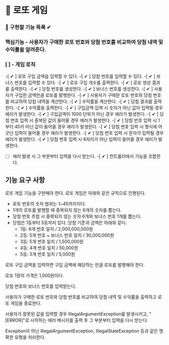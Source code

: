 # 🎰 로또 게임

### 🎯 구현할 기능 목록 ✔

### 핵심기능 - 사용자가 구매한 로또 번호와 당첨 번호를 비교하여 당첨 내역 및 수익률을 알려준다.

### [  ] - 게임 로직

-[ ✔ ] 로또 구입 금액읍 입력할 수 있다.
-[ ✔ ] 당첨 번호를 입력할 수 있다.
-[ ✔ ] 보너스 번호를 입력할 수 있다.
-[ ✔ ] 로또 구입 개수를 출력한다.
-[ ✔ ] 로또 생성 결과를 출력한다.
-[ ✔ ] 당첨 번호를 생성한다.
-[ ✔ ] 보너스 번호를 생성한다.
-[ ✔ ] 사용자가 구입한 금액만큼 로또를 발행한다.
-[ ✔ ] 사용자가 구매한 로또 번호와 당첨 번호를 비교하여 당첨 내역을 계산한다.
-[ ✔ ] 수익률을 계산한다.
-[ ✔ ] 당첨 결과를 출력한다.
-[ ✔ ] 수익률을 출력한다.
-[ ✔ ] 구입금액 입력 시 숫자가 아닌 값이 입력될 경우 에러가 발생한다.
-[ ✔ ] 구입금액이 1000 단위가 아닌 경우 에러가 발생한다.
-[ ✔ ] 당첨 번호 입력 시 중복된 값이 들어올 경우 에러가 발생한다.
-[ ✔ ] 당첨 번호 입력 시 1부터 45가 아닌 값이 들어올 경우 에러가 발생한다.
-[ ✔ ] 당첨 번호 입력 시 형식에 어긋난 입력이 들어올 경우 에러가 발생한다.
-[ ✔ ] 당첨 번호 입력 시 문자가 입력될 경우 에러가 발생한다.
-[ ✔ ] 당첨 번호 입력 시 6자리가 아닌 입력이 들어올 경우 에러가 발생한다.
-[  ] 에러 발생 시 그 부분부터 입력을 다시 받는다.
-[ ✔ ] 컨트롤러에서 기능을 조합한다.

## 기능 요구 사항

로또 게임 기능을 구현해야 한다. 로또 게임은 아래와 같은 규칙으로 진행된다.

- 로또 번호의 숫자 범위는 1~45까지이다.
- 1개의 로또를 발행할 때 중복되지 않는 6개의 숫자를 뽑는다.
- 당첨 번호 추첨 시 중복되지 않는 숫자 6개와 보너스 번호 1개를 뽑는다.
- 당첨은 1등부터 5등까지 있다. 당첨 기준과 금액은 아래와 같다.
    - 1등: 6개 번호 일치 / 2,000,000,000원
    - 2등: 5개 번호 + 보너스 번호 일치 / 30,000,000원
    - 3등: 5개 번호 일치 / 1,500,000원
    - 4등: 4개 번호 일치 / 50,000원
    - 5등: 3개 번호 일치 / 5,000원

로또 구입 금액을 입력하면 구입 금액에 해당하는 만큼 로또를 발행해야 한다.

로또 1장의 가격은 1,000원이다.

당첨 번호와 보너스 번호를 입력받는다.

사용자가 구매한 로또 번호와 당첨 번호를 비교하여 당첨 내역 및 수익률을 출력하고 로또 게임을 종료한다.

사용자가 잘못된 값을 입력할 경우 IllegalArgumentException를 발생시키고, "[ERROR]"로 시작하는 에러 메시지를 출력 후 그 부분부터 입력을 다시 받는다.

Exception이 아닌 IllegalArgumentException, IllegalStateException 등과 같은 명확한 유형을 처리한다.